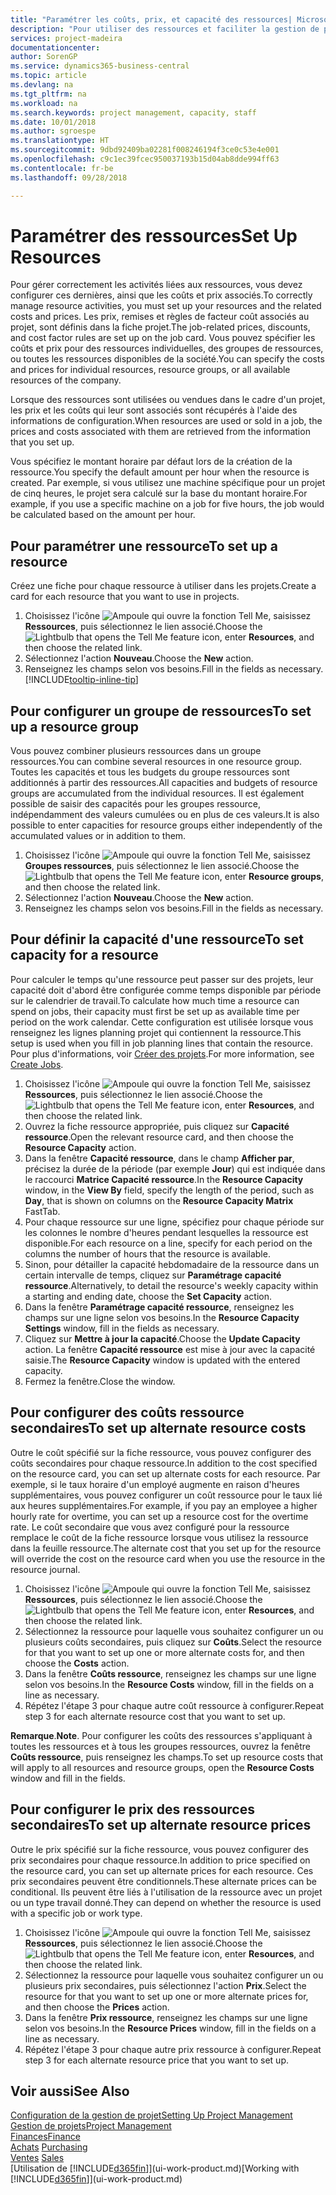 ```yaml
---
title: "Paramétrer les coûts, prix, et capacité des ressources| Microsoft Docs"
description: "Pour utiliser des ressources et faciliter la gestion de projets, vous spécifiez les coûts et les prix des différents ressources ou groupes de ressources, et définissez la capacité ressource."
services: project-madeira
documentationcenter: 
author: SorenGP
ms.service: dynamics365-business-central
ms.topic: article
ms.devlang: na
ms.tgt_pltfrm: na
ms.workload: na
ms.search.keywords: project management, capacity, staff
ms.date: 10/01/2018
ms.author: sgroespe
ms.translationtype: HT
ms.sourcegitcommit: 9dbd92409ba02281f008246194f3ce0c53e4e001
ms.openlocfilehash: c9c1ec39fcec950037193b15d04ab8dde994ff63
ms.contentlocale: fr-be
ms.lasthandoff: 09/28/2018

---
```

# <a name="set-up-resources"></a><span data-ttu-id="592bf-103">Paramétrer des ressources</span><span class="sxs-lookup"><span data-stu-id="592bf-103">Set Up Resources</span></span>
<span data-ttu-id="592bf-104">Pour gérer correctement les activités liées aux ressources, vous devez configurer ces dernières, ainsi que les coûts et prix associés.</span><span class="sxs-lookup"><span data-stu-id="592bf-104">To correctly manage resource activities, you must set up your resources and the related costs and prices.</span></span> <span data-ttu-id="592bf-105">Les prix, remises et règles de facteur coût associés au projet, sont définis dans la fiche projet.</span><span class="sxs-lookup"><span data-stu-id="592bf-105">The job-related prices, discounts, and cost factor rules are set up on the job card.</span></span> <span data-ttu-id="592bf-106">Vous pouvez spécifier les coûts et prix pour des ressources individuelles, des groupes de ressources, ou toutes les ressources disponibles de la société.</span><span class="sxs-lookup"><span data-stu-id="592bf-106">You can specify the costs and prices for individual resources, resource groups, or all available resources of the company.</span></span>

<span data-ttu-id="592bf-107">Lorsque des ressources sont utilisées ou vendues dans le cadre d'un projet, les prix et les coûts qui leur sont associés sont récupérés à l'aide des informations de configuration.</span><span class="sxs-lookup"><span data-stu-id="592bf-107">When resources are used or sold in a job, the prices and costs associated with them are retrieved from the information that you set up.</span></span>

<span data-ttu-id="592bf-108">Vous spécifiez le montant horaire par défaut lors de la création de la ressource.</span><span class="sxs-lookup"><span data-stu-id="592bf-108">You specify the default amount per hour when the resource is created.</span></span> <span data-ttu-id="592bf-109">Par exemple, si vous utilisez une machine spécifique pour un projet de cinq heures, le projet sera calculé sur la base du montant horaire.</span><span class="sxs-lookup"><span data-stu-id="592bf-109">For example, if you use a specific machine on a job for five hours, the job would be calculated based on the amount per hour.</span></span>

## <a name="to-set-up-a-resource"></a><span data-ttu-id="592bf-110">Pour paramétrer une ressource</span><span class="sxs-lookup"><span data-stu-id="592bf-110">To set up a resource</span></span>
<span data-ttu-id="592bf-111">Créez une fiche pour chaque ressource à utiliser dans les projets.</span><span class="sxs-lookup"><span data-stu-id="592bf-111">Create a card for each resource that you want to use in projects.</span></span>

1. <span data-ttu-id="592bf-112">Choisissez l'icône ![Ampoule qui ouvre la fonction Tell Me](media/ui-search/search_small.png "Dites-moi ce que vous voulez faire"), saisissez **Ressources**, puis sélectionnez le lien associé.</span><span class="sxs-lookup"><span data-stu-id="592bf-112">Choose the ![Lightbulb that opens the Tell Me feature](media/ui-search/search_small.png "Tell me what you want to do") icon, enter **Resources**, and then choose the related link.</span></span>
2. <span data-ttu-id="592bf-113">Sélectionnez l'action **Nouveau**.</span><span class="sxs-lookup"><span data-stu-id="592bf-113">Choose the **New** action.</span></span>
3. <span data-ttu-id="592bf-114">Renseignez les champs selon vos besoins.</span><span class="sxs-lookup"><span data-stu-id="592bf-114">Fill in the fields as necessary.</span></span> [!INCLUDE[tooltip-inline-tip](includes/tooltip-inline-tip_md.md)]  

## <a name="to-set-up-a-resource-group"></a><span data-ttu-id="592bf-115">Pour configurer un groupe de ressources</span><span class="sxs-lookup"><span data-stu-id="592bf-115">To set up a resource group</span></span>
<span data-ttu-id="592bf-116">Vous pouvez combiner plusieurs ressources dans un groupe ressources.</span><span class="sxs-lookup"><span data-stu-id="592bf-116">You can combine several resources in one resource group.</span></span> <span data-ttu-id="592bf-117">Toutes les capacités et tous les budgets du groupe ressources sont additionnés à partir des ressources.</span><span class="sxs-lookup"><span data-stu-id="592bf-117">All capacities and budgets of resource groups are accumulated from the individual resources.</span></span> <span data-ttu-id="592bf-118">Il est également possible de saisir des capacités pour les groupes ressource, indépendamment des valeurs cumulées ou en plus de ces valeurs.</span><span class="sxs-lookup"><span data-stu-id="592bf-118">It is also possible to enter capacities for resource groups either independently of the accumulated values or in addition to them.</span></span>

1. <span data-ttu-id="592bf-119">Choisissez l'icône ![Ampoule qui ouvre la fonction Tell Me](media/ui-search/search_small.png "Dites-moi ce que vous voulez faire"), saisissez **Groupes ressources**, puis sélectionnez le lien associé.</span><span class="sxs-lookup"><span data-stu-id="592bf-119">Choose the ![Lightbulb that opens the Tell Me feature](media/ui-search/search_small.png "Tell me what you want to do") icon, enter **Resource groups**, and then choose the related link.</span></span>
2. <span data-ttu-id="592bf-120">Sélectionnez l'action **Nouveau**.</span><span class="sxs-lookup"><span data-stu-id="592bf-120">Choose the **New** action.</span></span>
3. <span data-ttu-id="592bf-121">Renseignez les champs selon vos besoins.</span><span class="sxs-lookup"><span data-stu-id="592bf-121">Fill in the fields as necessary.</span></span>

## <a name="to-set-capacity-for-a-resource"></a><span data-ttu-id="592bf-122">Pour définir la capacité d'une ressource</span><span class="sxs-lookup"><span data-stu-id="592bf-122">To set capacity for a resource</span></span>
<span data-ttu-id="592bf-123">Pour calculer le temps qu'une ressource peut passer sur des projets, leur capacité doit d'abord être configurée comme temps disponible par période sur le calendrier de travail.</span><span class="sxs-lookup"><span data-stu-id="592bf-123">To calculate how much time a resource can spend on jobs, their capacity must first be set up as available time per period on the work calendar.</span></span> <span data-ttu-id="592bf-124">Cette configuration est utilisée lorsque vous renseignez les lignes planning projet qui contiennent la ressource.</span><span class="sxs-lookup"><span data-stu-id="592bf-124">This setup is used when you fill in job planning lines that contain the resource.</span></span> <span data-ttu-id="592bf-125">Pour plus d'informations, voir [Créer des projets](projects-how-create-jobs.md).</span><span class="sxs-lookup"><span data-stu-id="592bf-125">For more information, see [Create Jobs](projects-how-create-jobs.md).</span></span>

1. <span data-ttu-id="592bf-126">Choisissez l'icône ![Ampoule qui ouvre la fonction Tell Me](media/ui-search/search_small.png "Dites-moi ce que vous voulez faire"), saisissez **Ressources**, puis sélectionnez le lien associé.</span><span class="sxs-lookup"><span data-stu-id="592bf-126">Choose the ![Lightbulb that opens the Tell Me feature](media/ui-search/search_small.png "Tell me what you want to do") icon, enter **Resources**, and then choose the related link.</span></span>
2. <span data-ttu-id="592bf-127">Ouvrez la fiche ressource appropriée, puis cliquez sur **Capacité ressource**.</span><span class="sxs-lookup"><span data-stu-id="592bf-127">Open the relevant resource card, and then choose the **Resource Capacity** action.</span></span>
3. <span data-ttu-id="592bf-128">Dans la fenêtre **Capacité ressource**, dans le champ **Afficher par**, précisez la durée de la période (par exemple **Jour**) qui est indiquée dans le raccourci **Matrice Capacité ressource**.</span><span class="sxs-lookup"><span data-stu-id="592bf-128">In the **Resource Capacity** window, in the **View By** field, specify the length of the period, such as **Day**, that is shown on columns on the **Resource Capacity Matrix** FastTab.</span></span>
4. <span data-ttu-id="592bf-129">Pour chaque ressource sur une ligne, spécifiez pour chaque période sur les colonnes le nombre d'heures pendant lesquelles la ressource est disponible.</span><span class="sxs-lookup"><span data-stu-id="592bf-129">For each resource on a line, specify for each period on the columns the number of hours that the resource is available.</span></span>
5. <span data-ttu-id="592bf-130">Sinon, pour détailler la capacité hebdomadaire de la ressource dans un certain intervalle de temps, cliquez sur **Paramétrage capacité ressource**.</span><span class="sxs-lookup"><span data-stu-id="592bf-130">Alternatively, to detail the resource's weekly capacity within a starting and ending date, choose the **Set Capacity** action.</span></span>
6. <span data-ttu-id="592bf-131">Dans la fenêtre **Paramétrage capacité ressource**, renseignez les champs sur une ligne selon vos besoins.</span><span class="sxs-lookup"><span data-stu-id="592bf-131">In the **Resource Capacity Settings** window, fill in the fields as necessary.</span></span>
7. <span data-ttu-id="592bf-132">Cliquez sur **Mettre à jour la capacité**.</span><span class="sxs-lookup"><span data-stu-id="592bf-132">Choose the **Update Capacity** action.</span></span> <span data-ttu-id="592bf-133">La fenêtre **Capacité ressource** est mise à jour avec la capacité saisie.</span><span class="sxs-lookup"><span data-stu-id="592bf-133">The **Resource Capacity** window is updated with the entered capacity.</span></span>
8. <span data-ttu-id="592bf-134">Fermez la fenêtre.</span><span class="sxs-lookup"><span data-stu-id="592bf-134">Close the window.</span></span>

## <a name="to-set-up-alternate-resource-costs"></a><span data-ttu-id="592bf-135">Pour configurer des coûts ressource secondaires</span><span class="sxs-lookup"><span data-stu-id="592bf-135">To set up alternate resource costs</span></span>
<span data-ttu-id="592bf-136">Outre le coût spécifié sur la fiche ressource, vous pouvez configurer des coûts secondaires pour chaque ressource.</span><span class="sxs-lookup"><span data-stu-id="592bf-136">In addition to the cost specified on the resource card, you can set up alternate costs for each resource.</span></span> <span data-ttu-id="592bf-137">Par exemple, si le taux horaire d'un employé augmente en raison d'heures supplémentaires, vous pouvez configurer un coût ressource pour le taux lié aux heures supplémentaires.</span><span class="sxs-lookup"><span data-stu-id="592bf-137">For example, if you pay an employee a higher hourly rate for overtime, you can set up a resource cost for the overtime rate.</span></span> <span data-ttu-id="592bf-138">Le coût secondaire que vous avez configuré pour la ressource remplace le coût de la fiche ressource lorsque vous utilisez la ressource dans la feuille ressource.</span><span class="sxs-lookup"><span data-stu-id="592bf-138">The alternate cost that you set up for the resource will override the cost on the resource card when you use the resource in the resource journal.</span></span>

1. <span data-ttu-id="592bf-139">Choisissez l'icône ![Ampoule qui ouvre la fonction Tell Me](media/ui-search/search_small.png "Dites-moi ce que vous voulez faire"), saisissez **Ressources**, puis sélectionnez le lien associé.</span><span class="sxs-lookup"><span data-stu-id="592bf-139">Choose the ![Lightbulb that opens the Tell Me feature](media/ui-search/search_small.png "Tell me what you want to do") icon, enter **Resources**, and then choose the related link.</span></span>  
2. <span data-ttu-id="592bf-140">Sélectionnez la ressource pour laquelle vous souhaitez configurer un ou plusieurs coûts secondaires, puis cliquez sur **Coûts**.</span><span class="sxs-lookup"><span data-stu-id="592bf-140">Select the resource for that you want to set up one or more alternate costs for, and then choose the **Costs** action.</span></span>  
3. <span data-ttu-id="592bf-141">Dans la fenêtre **Coûts ressource**, renseignez les champs sur une ligne selon vos besoins.</span><span class="sxs-lookup"><span data-stu-id="592bf-141">In the **Resource Costs** window, fill in the fields on a line as necessary.</span></span>  
4. <span data-ttu-id="592bf-142">Répétez l'étape 3 pour chaque autre coût ressource à configurer.</span><span class="sxs-lookup"><span data-stu-id="592bf-142">Repeat step 3 for each alternate resource cost that you want to set up.</span></span>

<span data-ttu-id="592bf-143">**Remarque**.</span><span class="sxs-lookup"><span data-stu-id="592bf-143">**Note**.</span></span> <span data-ttu-id="592bf-144">Pour configurer les coûts des ressources s'appliquant à toutes les ressources et à tous les groupes ressources, ouvrez la fenêtre **Coûts ressource**, puis renseignez les champs.</span><span class="sxs-lookup"><span data-stu-id="592bf-144">To set up resource costs that will apply to all resources and resource groups, open the **Resource Costs** window and fill in the fields.</span></span>

## <a name="to-set-up-alternate-resource-prices"></a><span data-ttu-id="592bf-145">Pour configurer le prix des ressources secondaires</span><span class="sxs-lookup"><span data-stu-id="592bf-145">To set up alternate resource prices</span></span>
<span data-ttu-id="592bf-146">Outre le prix spécifié sur la fiche ressource, vous pouvez configurer des prix secondaires pour chaque ressource.</span><span class="sxs-lookup"><span data-stu-id="592bf-146">In addition to price specified on the resource card, you can set up alternate prices for each resource.</span></span> <span data-ttu-id="592bf-147">Ces prix secondaires peuvent être conditionnels.</span><span class="sxs-lookup"><span data-stu-id="592bf-147">These alternate prices can be conditional.</span></span> <span data-ttu-id="592bf-148">Ils peuvent être liés à l'utilisation de la ressource avec un projet ou un type travail donné.</span><span class="sxs-lookup"><span data-stu-id="592bf-148">They can depend on whether the resource is used with a specific job or work type.</span></span>

1. <span data-ttu-id="592bf-149">Choisissez l'icône ![Ampoule qui ouvre la fonction Tell Me](media/ui-search/search_small.png "Dites-moi ce que vous voulez faire"), saisissez **Ressources**, puis sélectionnez le lien associé.</span><span class="sxs-lookup"><span data-stu-id="592bf-149">Choose the ![Lightbulb that opens the Tell Me feature](media/ui-search/search_small.png "Tell me what you want to do") icon, enter **Resources**, and then choose the related link.</span></span>
2. <span data-ttu-id="592bf-150">Sélectionnez la ressource pour laquelle vous souhaitez configurer un ou plusieurs prix secondaires, puis sélectionnez l'action **Prix**.</span><span class="sxs-lookup"><span data-stu-id="592bf-150">Select the resource for that you want to set up one or more alternate prices for, and then choose the **Prices** action.</span></span>
3. <span data-ttu-id="592bf-151">Dans la fenêtre **Prix ressource**, renseignez les champs sur une ligne selon vos besoins.</span><span class="sxs-lookup"><span data-stu-id="592bf-151">In the **Resource Prices** window, fill in the fields on a line as necessary.</span></span>
4. <span data-ttu-id="592bf-152">Répétez l'étape 3 pour chaque autre prix ressource à configurer.</span><span class="sxs-lookup"><span data-stu-id="592bf-152">Repeat step 3 for each alternate resource price that you want to set up.</span></span>

## <a name="see-also"></a><span data-ttu-id="592bf-153">Voir aussi</span><span class="sxs-lookup"><span data-stu-id="592bf-153">See Also</span></span>
[<span data-ttu-id="592bf-154">Configuration de la gestion de projet</span><span class="sxs-lookup"><span data-stu-id="592bf-154">Setting Up Project Management</span></span>](projects-setup-projects.md)  
[<span data-ttu-id="592bf-155">Gestion de projets</span><span class="sxs-lookup"><span data-stu-id="592bf-155">Project Management</span></span>](projects-manage-projects.md)  
[<span data-ttu-id="592bf-156">Finances</span><span class="sxs-lookup"><span data-stu-id="592bf-156">Finance</span></span>](finance.md)  
<span data-ttu-id="592bf-157">[Achats](purchasing-manage-purchasing.md)       </span><span class="sxs-lookup"><span data-stu-id="592bf-157">[Purchasing](purchasing-manage-purchasing.md)       </span></span>  
<span data-ttu-id="592bf-158">[Ventes](sales-manage-sales.md)    </span><span class="sxs-lookup"><span data-stu-id="592bf-158">[Sales](sales-manage-sales.md)    </span></span>  
<span data-ttu-id="592bf-159">[Utilisation de [!INCLUDE[d365fin](includes/d365fin_md.md)]](ui-work-product.md)</span><span class="sxs-lookup"><span data-stu-id="592bf-159">[Working with [!INCLUDE[d365fin](includes/d365fin_md.md)]](ui-work-product.md)</span></span>  

